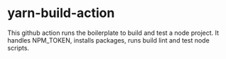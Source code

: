 # yarn-build-action

This github action runs the boilerplate to build and test
a node project. It handles NPM_TOKEN, installs packages,
runs build lint and test node scripts.
